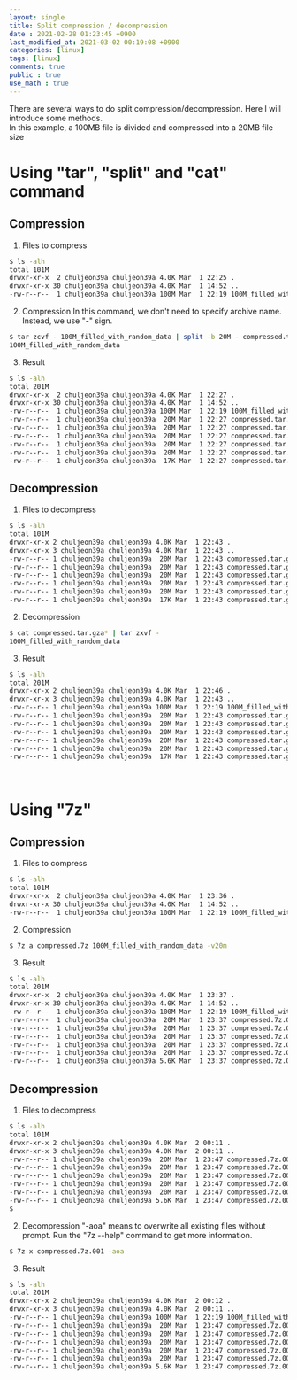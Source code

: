 ```yaml
---
layout: single
title: Split compression / decompression
date : 2021-02-28 01:23:45 +0900
last_modified_at: 2021-03-02 00:19:08 +0900
categories: [linux]
tags: [linux]
comments: true
public : true
use_math : true
---
```


 There are several ways to do split compression/decompression. Here I will introduce some methods.\
 In this example, a 100MB file is divided and compressed into a 20MB file size
# Using "tar", "split" and "cat" command
## Compression
1. Files to compress
```bash
$ ls -alh
total 101M
drwxr-xr-x  2 chuljeon39a chuljeon39a 4.0K Mar  1 22:25 .
drwxr-xr-x 30 chuljeon39a chuljeon39a 4.0K Mar  1 14:52 ..
-rw-r--r--  1 chuljeon39a chuljeon39a 100M Mar  1 22:19 100M_filled_with_random_data
```
2. Compression
 In this command, we don't need to specify archive name. Instead, we use "-" sign.
```bash
$ tar zcvf - 100M_filled_with_random_data | split -b 20M - compressed.tar.gz
100M_filled_with_random_data
```
3. Result
```bash
$ ls -alh
total 201M
drwxr-xr-x  2 chuljeon39a chuljeon39a 4.0K Mar  1 22:27 .
drwxr-xr-x 30 chuljeon39a chuljeon39a 4.0K Mar  1 14:52 ..
-rw-r--r--  1 chuljeon39a chuljeon39a 100M Mar  1 22:19 100M_filled_with_random_data
-rw-r--r--  1 chuljeon39a chuljeon39a  20M Mar  1 22:27 compressed.tar.gzaa
-rw-r--r--  1 chuljeon39a chuljeon39a  20M Mar  1 22:27 compressed.tar.gzab
-rw-r--r--  1 chuljeon39a chuljeon39a  20M Mar  1 22:27 compressed.tar.gzac
-rw-r--r--  1 chuljeon39a chuljeon39a  20M Mar  1 22:27 compressed.tar.gzad
-rw-r--r--  1 chuljeon39a chuljeon39a  20M Mar  1 22:27 compressed.tar.gzae
-rw-r--r--  1 chuljeon39a chuljeon39a  17K Mar  1 22:27 compressed.tar.gzaf
```

## Decompression 
1. Files to decompress
```bash
$ ls -alh
total 101M
drwxr-xr-x 2 chuljeon39a chuljeon39a 4.0K Mar  1 22:43 .
drwxr-xr-x 3 chuljeon39a chuljeon39a 4.0K Mar  1 22:43 ..
-rw-r--r-- 1 chuljeon39a chuljeon39a  20M Mar  1 22:43 compressed.tar.gzaa
-rw-r--r-- 1 chuljeon39a chuljeon39a  20M Mar  1 22:43 compressed.tar.gzab
-rw-r--r-- 1 chuljeon39a chuljeon39a  20M Mar  1 22:43 compressed.tar.gzac
-rw-r--r-- 1 chuljeon39a chuljeon39a  20M Mar  1 22:43 compressed.tar.gzad
-rw-r--r-- 1 chuljeon39a chuljeon39a  20M Mar  1 22:43 compressed.tar.gzae
-rw-r--r-- 1 chuljeon39a chuljeon39a  17K Mar  1 22:43 compressed.tar.gzaf
```
2. Decompression
```bash
$ cat compressed.tar.gza* | tar zxvf -
100M_filled_with_random_data
```
3. Result
```bash
$ ls -alh
total 201M
drwxr-xr-x 2 chuljeon39a chuljeon39a 4.0K Mar  1 22:46 .
drwxr-xr-x 3 chuljeon39a chuljeon39a 4.0K Mar  1 22:43 ..
-rw-r--r-- 1 chuljeon39a chuljeon39a 100M Mar  1 22:19 100M_filled_with_random_data
-rw-r--r-- 1 chuljeon39a chuljeon39a  20M Mar  1 22:43 compressed.tar.gzaa
-rw-r--r-- 1 chuljeon39a chuljeon39a  20M Mar  1 22:43 compressed.tar.gzab
-rw-r--r-- 1 chuljeon39a chuljeon39a  20M Mar  1 22:43 compressed.tar.gzac
-rw-r--r-- 1 chuljeon39a chuljeon39a  20M Mar  1 22:43 compressed.tar.gzad
-rw-r--r-- 1 chuljeon39a chuljeon39a  20M Mar  1 22:43 compressed.tar.gzae
-rw-r--r-- 1 chuljeon39a chuljeon39a  17K Mar  1 22:43 compressed.tar.gzaf
```
<br/>

# Using "7z"
## Compression
1. Files to compress
```bash
$ ls -alh
total 101M
drwxr-xr-x  2 chuljeon39a chuljeon39a 4.0K Mar  1 23:36 .
drwxr-xr-x 30 chuljeon39a chuljeon39a 4.0K Mar  1 14:52 ..
-rw-r--r--  1 chuljeon39a chuljeon39a 100M Mar  1 22:19 100M_filled_with_random_data
```
2. Compression
```bash
$ 7z a compressed.7z 100M_filled_with_random_data -v20m
```
3. Result
```bash
$ ls -alh
total 201M
drwxr-xr-x  2 chuljeon39a chuljeon39a 4.0K Mar  1 23:37 .
drwxr-xr-x 30 chuljeon39a chuljeon39a 4.0K Mar  1 14:52 ..
-rw-r--r--  1 chuljeon39a chuljeon39a 100M Mar  1 22:19 100M_filled_with_random_data
-rw-r--r--  1 chuljeon39a chuljeon39a  20M Mar  1 23:37 compressed.7z.001
-rw-r--r--  1 chuljeon39a chuljeon39a  20M Mar  1 23:37 compressed.7z.002
-rw-r--r--  1 chuljeon39a chuljeon39a  20M Mar  1 23:37 compressed.7z.003
-rw-r--r--  1 chuljeon39a chuljeon39a  20M Mar  1 23:37 compressed.7z.004
-rw-r--r--  1 chuljeon39a chuljeon39a  20M Mar  1 23:37 compressed.7z.005
-rw-r--r--  1 chuljeon39a chuljeon39a 5.6K Mar  1 23:37 compressed.7z.006
```

## Decompression
1. Files to decompress
```bash
$ ls -alh
total 101M
drwxr-xr-x 2 chuljeon39a chuljeon39a 4.0K Mar  2 00:11 .
drwxr-xr-x 3 chuljeon39a chuljeon39a 4.0K Mar  2 00:11 ..
-rw-r--r-- 1 chuljeon39a chuljeon39a  20M Mar  1 23:47 compressed.7z.001
-rw-r--r-- 1 chuljeon39a chuljeon39a  20M Mar  1 23:47 compressed.7z.002
-rw-r--r-- 1 chuljeon39a chuljeon39a  20M Mar  1 23:47 compressed.7z.003
-rw-r--r-- 1 chuljeon39a chuljeon39a  20M Mar  1 23:47 compressed.7z.004
-rw-r--r-- 1 chuljeon39a chuljeon39a  20M Mar  1 23:47 compressed.7z.005
-rw-r--r-- 1 chuljeon39a chuljeon39a 5.6K Mar  1 23:47 compressed.7z.006
$ 
```
2. Decompression
 "-aoa" means to overwrite all existing files without prompt. Run the "7z --help" command to get more information.
```bash
$ 7z x compressed.7z.001 -aoa
```
3. Result
```bash
$ ls -alh
total 201M
drwxr-xr-x 2 chuljeon39a chuljeon39a 4.0K Mar  2 00:12 .
drwxr-xr-x 3 chuljeon39a chuljeon39a 4.0K Mar  2 00:11 ..
-rw-r--r-- 1 chuljeon39a chuljeon39a 100M Mar  1 22:19 100M_filled_with_random_data
-rw-r--r-- 1 chuljeon39a chuljeon39a  20M Mar  1 23:47 compressed.7z.001
-rw-r--r-- 1 chuljeon39a chuljeon39a  20M Mar  1 23:47 compressed.7z.002
-rw-r--r-- 1 chuljeon39a chuljeon39a  20M Mar  1 23:47 compressed.7z.003
-rw-r--r-- 1 chuljeon39a chuljeon39a  20M Mar  1 23:47 compressed.7z.004
-rw-r--r-- 1 chuljeon39a chuljeon39a  20M Mar  1 23:47 compressed.7z.005
-rw-r--r-- 1 chuljeon39a chuljeon39a 5.6K Mar  1 23:47 compressed.7z.006
```
